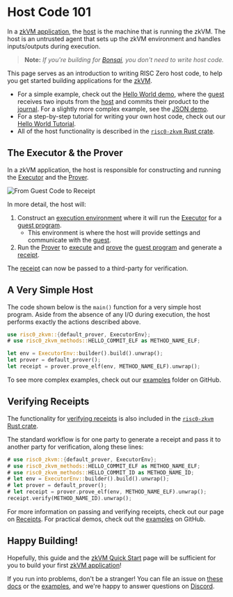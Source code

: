 # Host Code 101

In a [zkVM application], the [host] is the machine that is running the zkVM.
The host is an untrusted agent that sets up the zkVM environment and handles inputs/outputs during execution.

> **Note:** _If you're building for [Bonsai], you don't need to write host code._

This page serves as an introduction to writing RISC Zero host code, to help you get started building applications for the [zkVM].

- For a simple example, check out the [Hello World demo], where the [guest] receives two inputs from the [host] and commits their product to the [journal]. For a slightly more complex example, see the [JSON demo].
- For a step-by-step tutorial for writing your own host code, check out our [Hello World Tutorial].
- All of the host functionality is described in the [`risc0-zkvm` Rust crate].

## The Executor & the Prover

In a zkVM application, the host is responsible for constructing and running the [Executor] and the [Prover].

![From Guest Code to Receipt](/diagrams/from-rust-to-receipt.png)

In more detail, the host will:

1. Construct an [execution environment] where it will run the [Executor] for a [guest program].
   - This environment is where the host will provide settings and communicate with the [guest].
2. Run the [Prover] to [execute] and [prove] the [guest program] and generate a [receipt].

The [receipt] can now be passed to a third-party for verification.

## A Very Simple Host

The code shown below is the `main()` function for a very simple host program.
Aside from the absence of any I/O during execution, the host performs exactly the actions described above.

```rust
use risc0_zkvm::{default_prover, ExecutorEnv};
# use risc0_zkvm_methods::HELLO_COMMIT_ELF as METHOD_NAME_ELF;

let env = ExecutorEnv::builder().build().unwrap();
let prover = default_prover();
let receipt = prover.prove_elf(env, METHOD_NAME_ELF).unwrap();
```

To see more complex examples, check out our [examples] folder on GitHub.

## Verifying Receipts

The functionality for [verifying receipts] is also included in the [`risc0-zkvm` Rust crate].

The standard workflow is for one party to generate a receipt and pass it to another party for verification, along these lines:

```rust
# use risc0_zkvm::{default_prover, ExecutorEnv};
# use risc0_zkvm_methods::HELLO_COMMIT_ELF as METHOD_NAME_ELF;
# use risc0_zkvm_methods::HELLO_COMMIT_ID as METHOD_NAME_ID;
# let env = ExecutorEnv::builder().build().unwrap();
# let prover = default_prover();
# let receipt = prover.prove_elf(env, METHOD_NAME_ELF).unwrap();
receipt.verify(METHOD_NAME_ID).unwrap();
```

For more information on passing and verifying receipts, check out our page on [Receipts].
For practical demos, check out the [examples] on GitHub.

## Happy Building!

Hopefully, this guide and the [zkVM Quick Start] page will be sufficient for you to build your first [zkVM application]!

If you run into problems, don't be a stranger!
You can file an issue on [these docs] or the [examples], and we're happy to answer questions on [Discord].

[Bonsai]: ../../bonsai/bonsai-overview.md
[Discord]: https://discord.gg/risczero
[examples]: https://github.com/risc0/risc0/tree/v0.18.0/examples
[execute]: ../../terminology.md#execute
[execution environment]: https://docs.rs/risc0-zkvm/latest/risc0_zkvm/struct.ExecutorEnv.html
[executor]: ../../terminology.md#executor
[guest]: ../../terminology.md#guest
[`guest` module]: https://docs.rs/risc0-zkvm/*/risc0_zkvm/guest
[guest program]: ../../terminology.md#guest-program
[Hello World demo]: https://github.com/risc0/risc0/tree/v0.18.0/examples/hello-world
[Hello World Tutorial]: https://github.com/risc0/risc0/blob/v0.18.0/examples/hello-world/tutorial
[host]: ../../terminology.md#host
[journal]: ../../terminology.md#journal
[JSON demo]: https://github.com/risc0/risc0/blob/main/examples/json/src/main.rs
[method]: ../../terminology.md#method
[prove]: ../../terminology.md#prove
[Prover]: ../../terminology.md#prover
[proves]: ../../terminology.md#validity-proof
[receipt]: ../../terminology.md#receipt
[Receipts]: receipts.md
[`risc0-zkvm` Rust crate]: https://docs.rs/risc0-zkvm
[these docs]: https://github.com/risc0/website
[verifies]: ../../terminology.md#verify
[verifying receipts]: https://docs.rs/risc0-zkvm/0.18.0/risc0_zkvm/struct.Receipt.html#method.verify
[zkVM Quick Start]: ../quickstart.md
[zkVM Overview]: ../zkvm_overview.md
[zkVM Application]: ../zkvm_overview.md
[zkVM]: ../zkvm_overview.md
